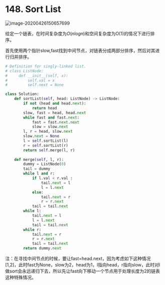 # 148. Sort List

![image-20200426150657699](../../../.assert/image-20200426150657699.png)

给定一个链表，在时间复杂度为$O(nlogn)$和空间复杂度为O(1)的情况下进行排序。

首先使用两个指针slow,fast找到中间节点，对链表分成两部分排序，然后对其进行归并排序。

~~~python
# Definition for singly-linked list.
# class ListNode:
#     def __init__(self, x):
#         self.val = x
#         self.next = None

class Solution:
    def sortList(self, head: ListNode) -> ListNode:
        if not (head and head.next):
            return head
        slow, fast = head, head.next
        while fast and fast.next:
            fast = fast.next.next
            slow = slow.next
        l, r = head, slow.next
        slow.next = None
        l = self.sortList(l)
        r = self.sortList(r)
        return self.merge(l, r)
    
    def merge(self, l, r):
        dummy = ListNode(0)
        tail = dummy
        while l and r:
            if l.val < r.val :
                tail.next = l
                l = l.next
            else:
                tail.next = r
                r = r.next
            tail = tail.next
        while l:
            tail.next = l
            l = l.next
            tail = tail.next
        while r:
            tail.next = r
            r = r.next
            tail = tail.next
        return dummy.next
~~~

注：在寻找中间节点的时候，要让fast=head.next，因为考虑如下这种情况[1,2]，此时fast为None，slow为2，head为1，l指向head，r指向slow，此时对l做sort会永远递归下去，所以先让fast向下移动一个节点用于处理长度为2的链表这种特殊情况。